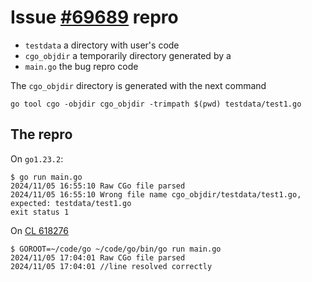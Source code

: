 # Issue [#69689](https://github.com/golang/go/issues/69689) repro

- `testdata` a directory with user's code
- `cgo_objdir` a temporarily directory generated by a 
- `main.go` the bug repro code

The `cgo_objdir` directory is generated with the next command
```
go tool cgo -objdir cgo_objdir -trimpath $(pwd) testdata/test1.go
```

## The repro

On `go1.23.2`:
```
$ go run main.go
2024/11/05 16:55:10 Raw CGo file parsed
2024/11/05 16:55:10 Wrong file name cgo_objdir/testdata/test1.go, expected: testdata/test1.go
exit status 1
```

On [CL 618276](https://go-review.googlesource.com/c/go/+/618276)
```
$ GOROOT=~/code/go ~/code/go/bin/go run main.go
2024/11/05 17:04:01 Raw CGo file parsed
2024/11/05 17:04:01 //line resolved correctly
```